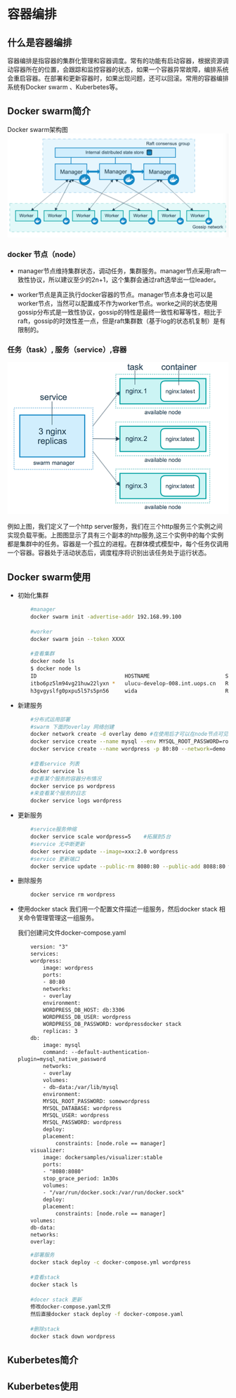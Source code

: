 # 容器编排

## 什么是容器编排

容器编排是指容器的集群化管理和容器调度。常有的功能有启动容器，根据资源调动容器所在的位置，会跟踪和监控容器的状态，如果一个容器异常故障，编排系统会重启容器。在部署和更新容器时，如果出现问题，还可以回滚。常用的容器编排系统有Docker swarm 、Kuberbetes等。

## Docker swarm简介
Docker swarm架构图
![Docker swarm](../img/docker-swarm1.png)

### docker 节点（node）

- manager节点维持集群状态，调动任务，集群服务。manager节点采用raft一致性协议，所以建议至少的2n+1，这个集群会通过raft选举出一位leader。

- worker节点是真正执行docker容器的节点。manager节点本身也可以是worker节点，当然可以配置成不作为worker节点。worke之间的状态使用gossip分布式是一致性协议，gossip的特性是最终一致性和幂等性，相比于raft，gossip的时效性差一点，但是raft集群数（基于log的状态机复制）是有限制的。

### 任务（task）, 服务（service）,容器

![任务,服务,容器](../img/docker-swarm2.png)

例如上图，我们定义了一个http server服务，我们在三个http服务三个实例之间实现负载平衡。上图图显示了具有三个副本的http服务,这三个实例中的每个实例都是集群中的任务。容器是一个孤立的进程。在群体模式模型中，每个任务仅调用一个容器。容器处于活动状态后，调度程序将识别出该任务处于运行状态。

## Docker swarm使用

- 初始化集群
    ```bash
        #manager
        docker swarm init -advertise-addr 192.168.99.100

        #worker
        docker swarm join --token XXXX
        
        #查看集群
        docker node ls
        $ docker node ls
        ID                            HOSTNAME                        STATUS              AVAILABILITY        MANAGER STATUS      ENGINE VERSION
        itbo6pz5lm94vg21huw22lyxn *   ulucu-develop-008.int.uops.cn   Ready               Active              Leader              18.06.1-ce
        h3gvgyslfg0pxpu5l57s5pn56     wida                            Ready               Active                                  18.03.1-ce
    ```

- 新建服务

    ```bash
        #分布式运用部署
        #swarm 下面的overlay 网络创建
        docker network create -d overlay demo #在使用后才可以在node节点可见
        docker service create --name mysql --env MYSQL_ROOT_PASSWORD=root --env MYSQL_DATABASE=wordpress --network=demo --mount type=volume,source=mysql-data,destination=/var/lib/mysql mysql:5.7 
        docker service create --name wordpress -p 80:80 --network=demo --replicas 3 --env WORDPRESS_DB_PASSWORD=root --env WORDPRESS_DB_HOST=mysql wordpress 

        #查看service 列表
        docker service ls
        #查看某个服务的容器分布情况
        docker service ps wordpress
        #来查看某个服务的日志 
        docker service logs wordpress
    ```

- 更新服务
    ```bash
        #service服务伸缩
        docker service scale wordpress=5    #拓展到5台
        #service 无中断更新
        docker service update --image=xxx:2.0 wordpress
        #service 更新端口
        docker service update --public-rm 8080:80 --public-add 8088:80 wordpress
    ```        
- 删除服务
    ```bash
        docker service rm wordpress
    ```

- 使用docker stack 
    我们用一个配置文件描述一组服务，然后docker stack 相关命令管理管理这一组服务。

    我们创建问文件docker-compose.yaml
    ```
        version: "3"
        services:
        wordpress:
            image: wordpress
            ports:
            - 80:80
            networks:
            - overlay
            environment:
            WORDPRESS_DB_HOST: db:3306
            WORDPRESS_DB_USER: wordpress
            WORDPRESS_DB_PASSWORD: wordpressdocker stack 
            replicas: 3
        db:
            image: mysql
            command: --default-authentication-plugin=mysql_native_password
            networks:
            - overlay
            volumes:
            - db-data:/var/lib/mysql
            environment:
            MYSQL_ROOT_PASSWORD: somewordpress
            MYSQL_DATABASE: wordpress
            MYSQL_USER: wordpress
            MYSQL_PASSWORD: wordpress
            deploy:
            placement:
                constraints: [node.role == manager]
        visualizer:
            image: dockersamples/visualizer:stable
            ports:
            - "8080:8080"
            stop_grace_period: 1m30s
            volumes:
            - "/var/run/docker.sock:/var/run/docker.sock"
            deploy:
            placement:
                constraints: [node.role == manager]
        volumes:
        db-data:
        networks:
        overlay:
    ```


    ```bash
        #部署服务
        docker stack deploy -c docker-compose.yml wordpress

        #查看stack
        docker stack ls

        #docer stack 更新
        修改docker-compose.yaml文件
        然后直接docker stack deploy -f docker-compose.yaml

        #删除stack
        docker stack down wordpress
    ```
    
## Kuberbetes简介


## Kuberbetes使用